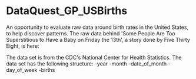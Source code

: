 # DataQuest_GP_USBirths
An opportunity to evaluate raw data around birth rates in the United States, to help discover patterns.
The raw data behind 'Some People Are Too Superstitious to Have a Baby on Friday the 13th', a story done by Five Thirty Eight, is here:

The data set is from the CDC's National Center for Health Statistics. The data set has the following structure:
-year
-month
-date_of_month
-day_of_week
-births

